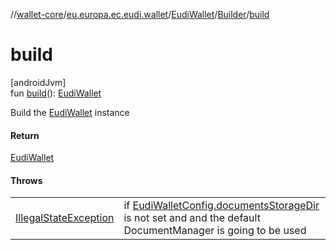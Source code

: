 //[wallet-core](../../../../index.md)/[eu.europa.ec.eudi.wallet](../../index.md)/[EudiWallet](../index.md)/[Builder](index.md)/[build](build.md)

# build

[androidJvm]\
fun [build](build.md)(): [EudiWallet](../index.md)

Build the [EudiWallet](../index.md) instance

#### Return

[EudiWallet](../index.md)

#### Throws

|                                                                                                                  |                                                                                                                                                                  |
|------------------------------------------------------------------------------------------------------------------|------------------------------------------------------------------------------------------------------------------------------------------------------------------|
| [IllegalStateException](https://kotlinlang.org/api/latest/jvm/stdlib/kotlin/-illegal-state-exception/index.html) | if [EudiWalletConfig.documentsStorageDir](../../-eudi-wallet-config/documents-storage-dir.md) is not set and and the default DocumentManager is going to be used |
